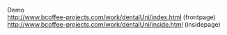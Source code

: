 Demo  
http://www.bcoffee-projects.com/work/dentalUni/index.html (frontpage)  
http://www.bcoffee-projects.com/work/dentalUni/inside.html (insidepage)

